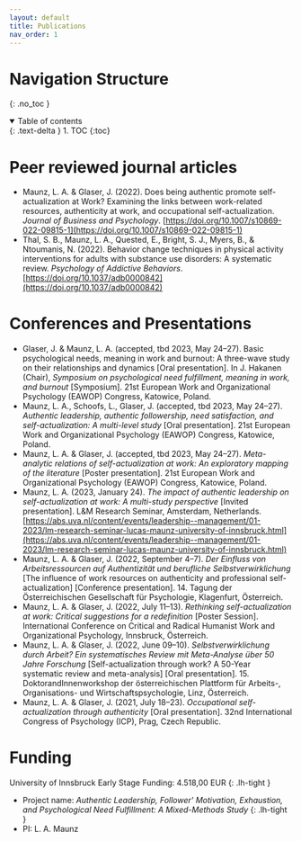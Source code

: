```yaml
---
layout: default
title: Publications
nav_order: 1
---
```


# Navigation Structure
{: .no_toc }

<details open markdown="block">
  <summary>
    Table of contents
  </summary>
  {: .text-delta }
1. TOC
{:toc}
</details>


# Peer reviewed journal articles
- Maunz, L. A. & Glaser, J. (2022). Does being authentic promote self-actualization at Work? Examining the links between work-related resources, authenticity at work, and occupational self-actualization. *Journal of Business and Psychology*. [https://doi.org/10.1007/s10869-022-09815-1](https://doi.org/10.1007/s10869-022-09815-1)
- Thal, S. B., Maunz, L. A., Quested, E., Bright, S. J., Myers, B., & Ntoumanis, N. (2022). Behavior change techniques in physical activity interventions for adults with substance use disorders: A systematic review. *Psychology of Addictive Behaviors*. [https://doi.org/10.1037/adb0000842](https://doi.org/10.1037/adb0000842)


# Conferences and Presentations
- Glaser, J. & Maunz, L. A. (accepted, tbd 2023, May 24–27). Basic psychological needs, meaning in work and burnout: A three-wave study on their relationships and dynamics [Oral presentation]. In J. Hakanen (Chair), *Symposium on psychological need fulfillment, meaning in work, and burnout* [Symposium]. 21st European Work and Organizational Psychology (EAWOP) Congress, Katowice, Poland.
- Maunz, L. A., Schoofs, L., Glaser, J. (accepted, tbd 2023, May 24–27). *Authentic leadership, authentic followership, need satisfaction, and self-actualization: A multi-level study* [Oral presentation]. 21st European Work and Organizational Psychology (EAWOP) Congress, Katowice, Poland.
- Maunz, L. A. & Glaser, J. (accepted, tbd 2023, May 24–27). *Meta-analytic relations of self-actualization at work: An exploratory mapping of the literature* [Poster presentation]. 21st European Work and Organizational Psychology (EAWOP) Congress, Katowice, Poland.
- Maunz, L. A. (2023, January 24). *The impact of authentic leadership on self-actualization at work: A multi-study perspective* [Invited presentation]. L&M Research Seminar, Amsterdam, Netherlands. [https://abs.uva.nl/content/events/leadership--management/01-2023/lm-research-seminar-lucas-maunz-university-of-innsbruck.html](https://abs.uva.nl/content/events/leadership--management/01-2023/lm-research-seminar-lucas-maunz-university-of-innsbruck.html)
- Maunz, L. A. & Glaser, J. (2022, September 4–7). *Der Einfluss von Arbeitsressourcen auf Authentizität und berufliche Selbstverwirklichung* [The influence of work resources on authenticity and professional self-actualization] [Conference presentation]. 14. Tagung der Österreichischen Gesellschaft für Psychologie, Klagenfurt, Österreich.
- Maunz, L. A. & Glaser, J. (2022, July 11–13). *Rethinking self-actualization at work: Critical suggestions for a redefinition* [Poster Session]. International Conference on Critical and Radical Humanist Work and Organizational Psychology, Innsbruck, Österreich.
- Maunz, L. A. & Glaser, J. (2022, June 09–10). *Selbstverwirklichung durch Arbeit? Ein systematisches Review mit Meta-Analyse über 50 Jahre Forschung* [Self-actualization through work? A 50-Year systematic review and meta-analysis] [Oral presentation]. 15. DoktorandInnenworkshop der österreichischen Plattform für Arbeits-, Organisations- und Wirtschaftspsychologie, Linz, Österreich.
- Maunz, L. A. & Glaser, J. (2021, July 18–23). *Occupational self-actualization through authenticity* [Oral presentation]. 32nd International Congress of Psychology (ICP), Prag, Czech Republic.


# Funding
University of Innsbruck Early Stage Funding: 4.518,00 EUR {: .lh-tight }
- Project name: *Authentic Leadership, Follower' Motivation, Exhaustion, and Psychological Need Fulfillment: A Mixed-Methods Study* {: .lh-tight }
- PI: L. A. Maunz
